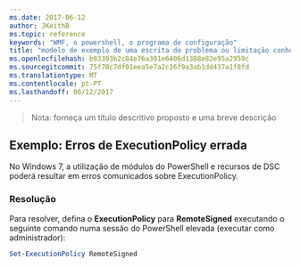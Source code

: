 ```yaml
---
ms.date: 2017-06-12
author: JKeithB
ms.topic: reference
keywords: "WMF, o powershell, o programa de configuração"
title: "modelo de exemplo de uma escrita do problema ou limitação conhecida"
ms.openlocfilehash: b93393b2c84e76a301e6406d1388e82e95a2959c
ms.sourcegitcommit: 75f70c7df01eea5e7a2c16f9a3ab1dd437a1f8fd
ms.translationtype: MT
ms.contentlocale: pt-PT
ms.lasthandoff: 06/12/2017
---
```

>Nota: forneça um título descritivo proposto e uma breve descrição

## <a name="example-erroneous-executionpolicy-errors"></a>Exemplo: Erros de ExecutionPolicy errada ##
No Windows 7, a utilização de módulos do PowerShell e recursos de DSC poderá resultar em erros comunicados sobre ExecutionPolicy.

### <a name="resolution"></a>Resolução

Para resolver, defina o **ExecutionPolicy** para **RemoteSigned** executando o seguinte comando numa sessão do PowerShell elevada (executar como administrador):

```powershell
Set-ExecutionPolicy RemoteSigned
```

